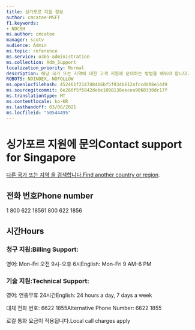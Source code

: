```yaml
---
title: 싱가포르 지원 정보
author: cmcatee-MSFT
f1.keywords:
- NOCSH
ms.author: cmcatee
manager: scotv
audience: Admin
ms.topic: reference
ms.service: o365-administration
ms.collection: Adm_Support
localization_priority: Normal
description: 해당 국가 또는 지역에 대한 고객 지원에 문의하는 방법을 배워야 합니다.
ROBOTS: NOINDEX, NOFOLLOW
ms.openlocfilehash: 452461f2147484b6bf5f034b612afccdd08e1449
ms.sourcegitcommit: 6e260f5f5842debe1098138eecea9068330dc17f
ms.translationtype: MT
ms.contentlocale: ko-KR
ms.lasthandoff: 03/08/2021
ms.locfileid: "50544495"
---
```

# <a name="contact-support-for-singapore"></a><span data-ttu-id="cce0c-103">싱가포르 지원에 문의</span><span class="sxs-lookup"><span data-stu-id="cce0c-103">Contact support for Singapore</span></span>

<span data-ttu-id="cce0c-104">[다른 국가 또는 지역 을 검색합니다.](../contact-support-for-business-products.md)</span><span class="sxs-lookup"><span data-stu-id="cce0c-104">[Find another country or region](../contact-support-for-business-products.md).</span></span>

## <a name="phone-number"></a><span data-ttu-id="cce0c-105">전화 번호</span><span class="sxs-lookup"><span data-stu-id="cce0c-105">Phone number</span></span>
<span data-ttu-id="cce0c-106">1 800 622 1856</span><span class="sxs-lookup"><span data-stu-id="cce0c-106">1 800 622 1856</span></span>

## <a name="hours"></a><span data-ttu-id="cce0c-107">시간</span><span class="sxs-lookup"><span data-stu-id="cce0c-107">Hours</span></span>
### <a name="billing-support"></a><span data-ttu-id="cce0c-108">청구 지원:</span><span class="sxs-lookup"><span data-stu-id="cce0c-108">Billing Support:</span></span>

<span data-ttu-id="cce0c-109">영어: Mon-Fri 오전 9시-오후 6시</span><span class="sxs-lookup"><span data-stu-id="cce0c-109">English: Mon-Fri 9 AM-6 PM</span></span>

### <a name="technical-support"></a><span data-ttu-id="cce0c-110">기술 지원:</span><span class="sxs-lookup"><span data-stu-id="cce0c-110">Technical Support:</span></span>

<span data-ttu-id="cce0c-111">영어: 연중무휴 24시간</span><span class="sxs-lookup"><span data-stu-id="cce0c-111">English: 24 hours a day, 7 days a week</span></span>

<span data-ttu-id="cce0c-112">대체 전화 번호: 6622 1855</span><span class="sxs-lookup"><span data-stu-id="cce0c-112">Alternative Phone Number: 6622 1855</span></span>

<span data-ttu-id="cce0c-113">로컬 통화 요금이 적용됩니다.</span><span class="sxs-lookup"><span data-stu-id="cce0c-113">Local call charges apply</span></span>
